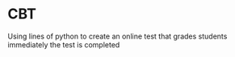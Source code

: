 # CBT
Using lines of python to create an online test that grades students immediately the test is completed
